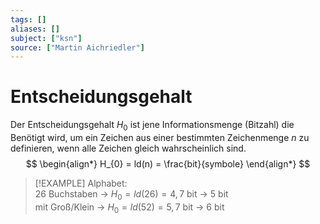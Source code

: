 ```yaml
---
tags: []
aliases: []
subject: ["ksn"]
source: ["Martin Aichriedler"]
---
```


# Entscheidungsgehalt

Der Entscheidungsgehalt $H_{0}$ ist jene Informationsmenge (Bitzahl) die Benötigt wird, um ein Zeichen aus einer bestimmten Zeichenmenge $n$ zu definieren, wenn alle Zeichen gleich wahrscheinlich sind.
$$
\begin{align*}
H_{0} = ld(n) = \frac{bit}{symbole}
\end{align*}
$$
> [!EXAMPLE] Alphabet:  
> 26 Buchstaben -> $H_{0}=ld(26)=4,7$ bit -> $5$ bit  
> mit Groß/Klein -> $H_{0}=ld(52)= 5,7$ bit -> $6$ bit